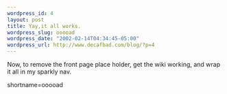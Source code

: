 ```yaml
--- 
wordpress_id: 4
layout: post
title: Yay,it all works.
wordpress_slug: ooooad
wordpress_date: "2002-02-14T04:34:45-05:00"
wordpress_url: http://www.decafbad.com/blog/?p=4
---
```

Now, to remove the front page place holder, get the wiki working, and wrap it all in my sparkly nav.
<!--more-->
shortname=ooooad
